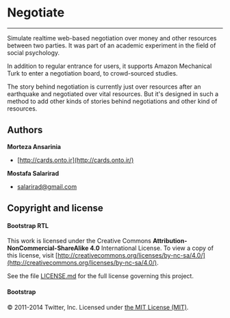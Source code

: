 # Negotiate

---

Simulate realtime web-based negotiation over money and other resources between two parties. It was part of an academic experiment in the field of social psychology.

In addition to regular entrance for users, it supports Amazon Mechanical Turk to enter a negotiation board, to crowd-sourced studies.

The story behind negotiation is currently just over resources after an earthquake and negotiated over vital resources. But it's designed in such a method to add other kinds of stories behind negotiations and other kind of resources.

## Authors

**Morteza Ansarinia**

+ [http://cards.onto.ir](http://cards.onto.ir/)

**Mostafa Salarirad**

+ <salarirad@gmail.com>

## Copyright and license


#### Bootstrap RTL
This work is licensed under the Creative Commons **Attribution-NonCommercial-ShareAlike 4.0** International License. To view a copy of this license, visit [http://creativecommons.org/licenses/by-nc-sa/4.0/](http://creativecommons.org/licenses/by-nc-sa/4.0/).

See the file [LICENSE.md](LICENSE.md) for the full license governing this project.

#### Bootstrap
&copy; 2011-2014 Twitter, Inc. Licensed under [the MIT License (MIT)](LICENSE.bootstrap).

